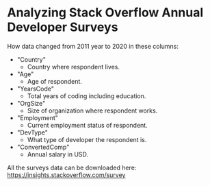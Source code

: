 # Analyzing Stack Overflow Annual Developer Surveys

How data changed from 2011 year to 2020 in these columns:
- "Country"
	- Country where respondent lives.
- "Age"
	- Age of respondent.
- "YearsCode"
	- Total years of coding including education.
- "OrgSize"
	- Size of organization where respondent works.
- "Employment"
	- Current employment status of respondent.
- "DevType"
	- What type of developer the respondent is.
- "ConvertedComp"
	- Annual salary in USD.
	

All the surveys data can be downloaded here:
https://insights.stackoverflow.com/survey